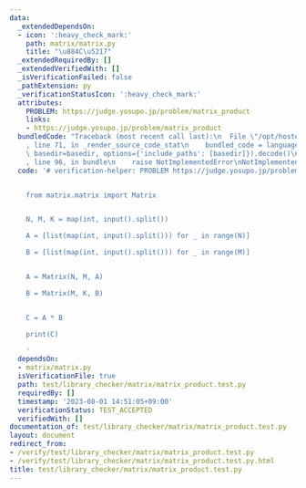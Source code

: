 ```yaml
---
data:
  _extendedDependsOn:
  - icon: ':heavy_check_mark:'
    path: matrix/matrix.py
    title: "\u884C\u5217"
  _extendedRequiredBy: []
  _extendedVerifiedWith: []
  _isVerificationFailed: false
  _pathExtension: py
  _verificationStatusIcon: ':heavy_check_mark:'
  attributes:
    PROBLEM: https://judge.yosupo.jp/problem/matrix_product
    links:
    - https://judge.yosupo.jp/problem/matrix_product
  bundledCode: "Traceback (most recent call last):\n  File \"/opt/hostedtoolcache/PyPy/3.10.12/x64/lib/pypy3.10/site-packages/onlinejudge_verify/documentation/build.py\"\
    , line 71, in _render_source_code_stat\n    bundled_code = language.bundle(stat.path,\
    \ basedir=basedir, options={'include_paths': [basedir]}).decode()\n  File \"/opt/hostedtoolcache/PyPy/3.10.12/x64/lib/pypy3.10/site-packages/onlinejudge_verify/languages/python.py\"\
    , line 96, in bundle\n    raise NotImplementedError\nNotImplementedError\n"
  code: '# verification-helper: PROBLEM https://judge.yosupo.jp/problem/matrix_product


    from matrix.matrix import Matrix


    N, M, K = map(int, input().split())

    A = [list(map(int, input().split())) for _ in range(N)]

    B = [list(map(int, input().split())) for _ in range(M)]


    A = Matrix(N, M, A)

    B = Matrix(M, K, B)


    C = A * B

    print(C)

    '
  dependsOn:
  - matrix/matrix.py
  isVerificationFile: true
  path: test/library_checker/matrix/matrix_product.test.py
  requiredBy: []
  timestamp: '2023-08-01 14:51:05+09:00'
  verificationStatus: TEST_ACCEPTED
  verifiedWith: []
documentation_of: test/library_checker/matrix/matrix_product.test.py
layout: document
redirect_from:
- /verify/test/library_checker/matrix/matrix_product.test.py
- /verify/test/library_checker/matrix/matrix_product.test.py.html
title: test/library_checker/matrix/matrix_product.test.py
---
```

